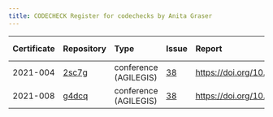 ```yaml
---
title: CODECHECK Register for codechecks by Anita Graser
---
```



|Certificate |Repository |Type                  |Issue |Report                                |Check date |
|:-------|:--------------------------------|:------------------|:---|:--------------------------|:----------|
|2021-004    |[2sc7g](https://osf.io/2sc7g)|conference (AGILEGIS) |[38](https://github.com/codecheckers/register/issues/38)|https://doi.org/10.17605/osf.io/2sc7g |2021-06-10 |
|2021-008    |[g4dcq](https://osf.io/g4dcq)|conference (AGILEGIS) |[38](https://github.com/codecheckers/register/issues/38)|https://doi.org/10.17605/osf.io/g4dcq |2021-06-10 |
